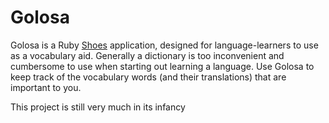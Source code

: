 # Golosa
Golosa is a Ruby [Shoes](http://shoesrb.com/) application, designed for language-learners to use as a vocabulary aid. Generally a dictionary is too inconvenient and cumbersome to use when starting out learning a language. Use Golosa to keep track of the vocabulary words (and their translations) that are important to you.

This project is still very much in its infancy
